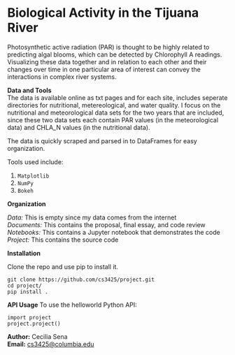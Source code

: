 # Biological Activity in the Tijuana River

Photosynthetic active radiation (PAR) is thought to be highly related to predicting algal blooms, which can be detected by Chlorophyll A readings. Visualizing these data together and in relation to each other and their changes over time in one particular area of interest can convey the interactions in complex river systems. 


**Data and Tools**<br/>
The data is available online as txt pages and for each site, includes seperate directories for nutritional, metereological, and water quality. I focus on the nutritional and meteorological data sets for the two years that are included, since these two data sets each contain PAR values (in the meteorological data) and CHLA_N values (in the nutritional data). 

The data is quickly scraped and parsed in to DataFrames for easy organization. 

Tools used include:

1. `Matplotlib` 
2. `NumPy`
3. `Bokeh`

**Organization** 

_Data:_ This is empty since my data comes from the internet</br>
_Documents:_ This contains the proposal, final essay, and code review</br>
_Notebooks:_ This contains a Jupyter notebook that demonstrates the code</br>
_Project:_ This contains the source code</br>

**Installation**

Clone the repo and use pip to install it.

```
git clone https://github.com/cs3425/project.git
cd project/
pip install .
```

**API Usage**
To use the helloworld Python API:

````
import project
project.project()
````

**Author:** Cecilia Sena<br/>**Email:**  cs3425@columbia.edu


